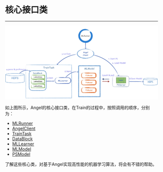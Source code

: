 # 核心接口类

---

![](../img/angel_class_diagram.png)

如上图所示，Angel的核心接口类，在Train的过程中，按照调用的顺序，分别为：

* [MLRunner](MLRunner.md)
* [AngelClient](AngelClient.md)
* [TrainTask](Task.md)
* [DataBlock](DataBlock.md)
* [MLLearner](MLLearner.md)
* [MLModel](MLModel.md)
* [PSModel](PSModel.md)

了解这些核心类，对基于Angel实现高性能的机器学习算法，将会有不错的帮助。